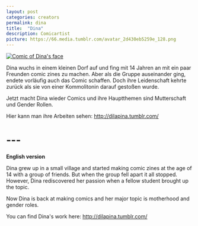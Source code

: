 ```yaml
---
layout: post
categories: creators
permalink: dina
title:  "Dina"
description: Comicartist
picture: https://66.media.tumblr.com/avatar_2d430eb5259e_128.png
---
```


[![Comic of Dina's face](http://66.media.tumblr.com/avatar_2d430eb5259e_128.png)](http://dilapina.tumblr.com/)

Dina wuchs in einem kleinen Dorf auf und fing mit 14 Jahren an mit ein paar Freunden comic zines zu machen. Aber als die Gruppe auseinander ging, endete vorläufig auch das Comic schaffen. Doch ihre Leidenschaft kehrte zurück als sie von einer Kommolitonin darauf gestoßen wurde.

Jetzt macht Dina wieder Comics und ihre Hauptthemen sind Mutterschaft und Gender Rollen.

Hier kann man ihre Arbeiten sehen:
http://dilapina.tumblr.com/

# ---

**English version**

Dina grew up in a small village and started making comic zines at the age of 14 with a group of friends. But when the group fell apart it all stopped. However, Dina rediscovered her passion when a fellow student brought up the topic.

Now Dina is back at making comics and her major topic is motherhood and gender roles.

You can find Dina's work here:
http://dilapina.tumblr.com/
